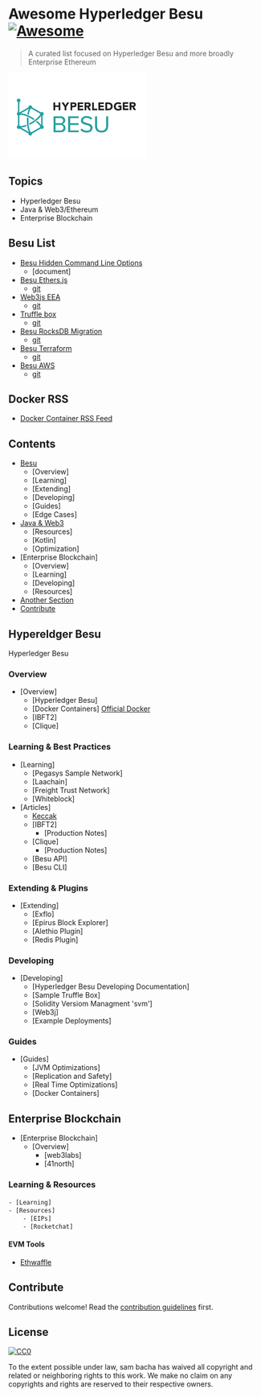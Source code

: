 # Awesome Hyperledger Besu [![Awesome](https://awesome.re/badge.svg)](https://awesome.re)

> A curated list focused on Hyperledger Besu and more broadly Enterprise Ethereum

<img src="/hyperledger-besu.png" class="center" alt="Hyperledger Besu"
	title="Hyperledger Besu Logo" width="275" height="170" />

## Topics

- Hyperledger Besu
- Java & Web3/Ethereum
- Enterprise Blockchain

## Besu List

- [Besu Hidden Command Line Options](https://github.com/freight-chain/awesome-hyperledger-besu/blob/master/besu-cli.md)
	- [document]
- [Besu Ethers.js](https://github.com/PegaSysEng/hyperledger-besu-ethers)  
    - [git](https://github.com/PegaSysEng/hyperledger-besu-ethers) 
- [Web3js EEA](https://github.com/PegaSysEng/web3js-eea)  
    - [git](https://github.com/PegaSysEng/web3js-eea.git)  
- [Truffle box](https://github.com/illuzzig/besu-box)  
    - [git](https://github.com/illuzzig/besu-box.git)  
- [Besu RocksDB Migration](https://github.com/PegaSysEng/besu-db-migration-test)  
    - [git](https://github.com/PegaSysEng/besu-db-migration-test.git)  
- [Besu Terraform](https://github.com/PegaSysEng/besu-terraform)  
    - [git](https://github.com/PegaSysEng/besu-terraform.git)  
- [Besu AWS](https://github.com/PegaSysEng/besu-aws)  
    - [git](https://github.com/PegaSysEng/besu-aws.git)  
    
    
## Docker RSS

- [Docker Container RSS Feed](https://docker-hub-rss.now.sh/hyperledger/besu.atom)



## Contents

- [Besu](#section)
    - [Overview]
    - [Learning]
    - [Extending]
    - [Developing]
    - [Guides]
    - [Edge Cases]
- [Java & Web3](#)
    - [Resources]
    - [Kotlin]
    - [Optimization]
- [Enterprise Blockchain]
    - [Overview]
    - [Learning]
    - [Developing]
    - [Resources]
- [Another Section](#another-section)
- [Contribute](#contribute)

## Hypereldger Besu

Hyperledger Besu 

### Overview 
- [Overview]
    - [Hyperledger Besu]
    - [Docker Containers]
        [Official Docker](#)
    - [IBFT2]
    - [Clique]

### Learning & Best Practices 
- [Learning]
    - [Pegasys Sample Network]
    - [Laachain]
    - [Freight Trust Network]
    - [Whiteblock]
- [Articles]
    - [Keccak](https://whiteblock.io/besu-keccak256/)
    - [IBFT2]
        - [Production Notes]
    - [Clique]
        - [Production Notes]
    - [Besu API]
    - [Besu CLI]

### Extending & Plugins

- [Extending]
    - [Exflo]
    - [Epirus Block Explorer]
    - [Alethio Plugin]
    - [Redis Plugin]

### Developing
- [Developing]
    - [Hyperledger Besu Developing Documentation]
    - [Sample Truffle Box]
    - [Solidity Versiom Managment 'svm']
    - [Web3j]
    - [Example Deployments]

### Guides
- [Guides]
    - [JVM Optimizations]
    - [Replication and Safety]
    - [Real Time Optimizations]
    - [Docker Containers]

## Enterprise Blockchain

- [Enterprise Blockchain]
    - [Overview]
        - [web3labs]
        - [41north]
### Learning & Resources
    - [Learning]
    - [Resources]
        - [EIPs]
        - [Rocketchat]

#### EVM Tools

- [Ethwaffle](https://github.com/EthWorks/Waffle)


## Contribute <a name="contribute"></a>

Contributions welcome! Read the [contribution guidelines](contributing.md) first.


## License

[![CC0](https://mirrors.creativecommons.org/presskit/buttons/88x31/svg/cc-zero.svg)](https://creativecommons.org/publicdomain/zero/1.0)

To the extent possible under law, sam bacha has waived all copyright and
related or neighboring rights to this work.
We make no claim on any copyrights and rights are reserved to their respective owners.

